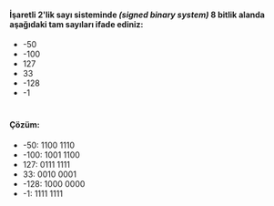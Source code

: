 #### İşaretli 2'lik sayı sisteminde _(signed binary system)_ 8 bitlik alanda aşağıdaki tam sayıları ifade ediniz:

* -50
* -100
* 127
* 33
* -128
* -1
#
#### Çözüm:

* -50: 1100 1110
* -100: 1001 1100
* 127: 0111 1111
* 33: 0010 0001
* -128: 1000 0000
* -1: 1111 1111
